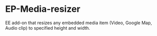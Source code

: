 EP-Media-resizer
================

EE add-on that resizes any embedded media item (Video, Google Map, Audio clip) to specified height and width.
